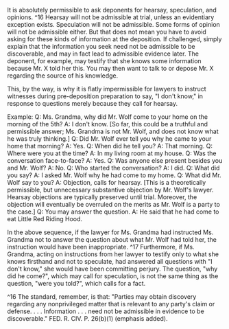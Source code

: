
It is absolutely permissible to ask deponents for hearsay, speculation, and opinions. ^16 Hearsay will not be admissible at trial, unless an evidentiary exception exists. Speculation will not be admissible. Some forms of opinion will not be admissible either. But that does not mean you have to avoid asking for these kinds of information at the deposition. If challenged, simply explain that the information you seek need not be admissible to be discoverable, and may in fact lead to admissible evidence later. The deponent, for example, may testify that she knows some information because Mr. X told her this. You may then want to talk to or depose Mr. X regarding the source of his knowledge.

This, by the way, is why it is flatly impermissible for lawyers to instruct witnesses during pre-deposition preparation to say, "I don't know," in response to questions merely because they call for hearsay.

Example: Q: Ms. Grandma, why did Mr. Wolf come to your home on the morning of the 5th?
A: I don't know. [So far, this could be a truthful and permissible answer; Ms. Grandma is not Mr. Wolf, and does not know what he was truly thinking.]
Q: Did Mr. Wolf ever tell you why he came to your home that morning?
A: Yes.
Q: When did he tell you?
A: That morning.
Q: Where were you at the time?
A: In my living room at my house.
Q: Was the conversation face-to-face?
A: Yes.
Q: Was anyone else present besides you and Mr. Wolf?
A: No.
Q: Who started the conversation?
A: I did.
Q: What did you say?
A: I asked Mr. Wolf why he had come to my home.
Q: What did Mr. Wolf say to you?
A: Objection, calls for hearsay. [This is a theoretically permissible, but unnecessary substantive objection by Mr. Wolf's lawyer.
Hearsay objections are typically preserved until trial. Moreover, the objection will eventually be overruled on the merits as Mr. Wolf is a party to the case.] Q: You may answer the question.
A: He said that he had come to eat Little Red Riding Hood.

In the above sequence, if the lawyer for Ms. Grandma had instructed Ms. Grandma not to answer the question about what Mr. Wolf had told her, the instruction would have been inappropriate. ^17 Furthermore, if Ms. Grandma, acting on instructions from her lawyer to testify only to what she knows firsthand and not to speculate, had answered all questions with "I don't know," she would have been committing perjury. The question, "why did he come?", which may call for speculation, is not the same thing as the question, "were you told?", which calls for a fact.


^16 The standard, remember, is that: "Parties may obtain discovery regarding any nonprivileged matter that is relevant to any party's claim or defense. . . . Information . . . need not be admissible in evidence to be discoverable." FED. R. CIV. P. 26(b)(1) (emphasis added).